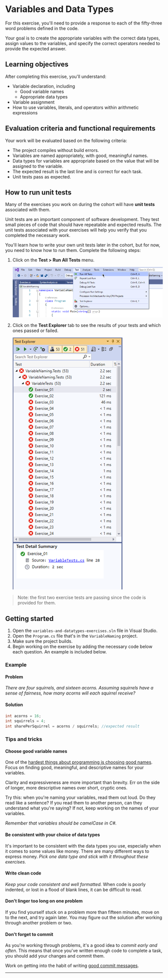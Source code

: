 # Variables and Data Types

For this exercise, you'll need to provide a response to each of the fifty-three word problems defined in the code.

Your goal is to create the appropriate variables with the correct data types, assign values to the variables, and specify the correct operators needed to provide the expected answer.

## Learning objectives

After completing this exercise, you'll understand:

* Variable declaration, including
    * Good variable names
    * Appropriate data types
* Variable assignment
* How to use variables, literals, and operators within arithmetic expressions

## Evaluation criteria and functional requirements

Your work will be evaluated based on the following criteria:

* The project compiles without build errors.
* Variables are named appropriately, with good, meaningful names.
* Data types for variables are appropriate based on the value that will be assigned to the variable.
* The expected result is the last line and is correct for each task.
* Unit tests pass as expected.

## How to run unit tests

Many of the exercises you work on during the cohort will have **unit tests** associated with them.

Unit tests are an important component of software development. They test small pieces of code that should have repeatable and expected results. The unit tests associated with your exercises will help you verify that you completed the necessary work.

You'll learn how to write your own unit tests later in the cohort, but for now, you need to know how to run them. Complete the following steps:

1. Click on the **Test > Run All Tests** menu.

    ![Running Tests](./images/test_menu.png)

2. Click on the **Test Explorer** tab to see the results of your tests and which ones passed or failed.

    ![Test Explorer](./images/test_explorer.png)

> Note: the first two exercise tests are passing since the code is provided for them.
## Getting started

1. Open the `variables-and-datatypes-exercises.sln` file in Visual Studio.
2. Open the `Program.cs` file that's in the `VariableNaming` project.
3. Make sure the project builds.
4. Begin working on the exercise by adding the necessary code below each question. An example is included below.

### Example

#### Problem

*There are four squirrels, and sixteen acorns. Assuming squirrels have a sense of fairness, how many acorns will each squirrel receive?*

#### Solution

```csharp
int acorns = 16;
int squirrels = 4;
int sharePerSquirrel = acorns / squirrels; //expected result
```

### Tips and tricks

#### Choose good variable names

One of the [hardest things about programming is choosing good names][naming-things-is-hard]. Focus on finding good, meaningful, and descriptive names for your variables.

Clarity and expressiveness are more important than brevity. Err on the side of longer, more descriptive names over short, cryptic ones.

Try this: when you're naming your variables, read them out loud. Do they read like a sentence? If you read them to another person, can they understand what you're saying? If not, keep working on the names of your variables.

*Remember that variables should be camelCase in C#.*

#### Be consistent with your choice of data types

It's important to be consistent with the data types you use, especially when it comes to some values like money. There are many different ways to express money. *Pick one data type and stick with it throughout these exercises.*

#### Write clean code

*Keep your code consistent and well formatted.* When code is poorly indented, or lost in a flood of blank lines, it can be difficult to read.

#### Don't linger too long on one problem

If you find yourself stuck on a problem more than fifteen minutes, move on to the next, and try again later. You may figure out the solution after working through another problem or two.

#### Don't forget to commit

As you're working through problems, it's a good idea to *commit early and often*. This means that once you've written enough code to complete a task, you should add your changes and commit them.

Work on getting into the habit of writing [good commit messages][good-commit-messages].

---

[good-commit-messages]: https://chris.beams.io/posts/git-commit/
[naming-things-is-hard]: https://hilton.org.uk/blog/why-naming-things-is-hard
